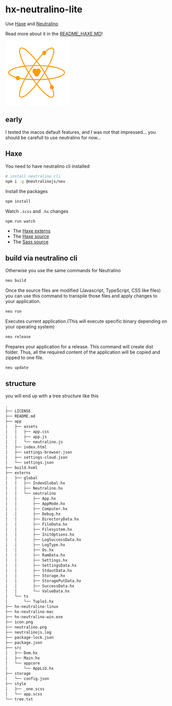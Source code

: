# hx-neutralino-lite

Use [Haxe](http://www.haxe.org) and [Neutralino](https://neutralino.js.org)

Read more about it in the [README_HAXE.MD](README_HAXE.MD)!

![](icon.png)

## early

I tested the macos default features, and I was not that impressed... you should be carefull to use neutralino for now...



## Haxe

You need to have neutralino cli installed

```bash
# install neutralino cli
npm i -g @neutralinojs/neu
```

Install the packages

```bash
npm install
```

Watch `.scss` and `.hx` changes

```
npm run watch
```

- The [Haxe externs](externs/)
- The [Haxe source](src/)
- The [Sass source](style/)

## build via neutralino cli

Otherwise you use the same commands for Neutralino

```bash
neu build
```

Once the source files are modified (Javascript, TypeScript, CSS like files) you can use this command to transpile those files and apply changes to your application.

```bash
neu run
```

Executes current application.(This will execute specific binary depending on your operating system)

```bash
neu release
```

Prepares your application for a release. This command will create dist folder. Thus, all the required content of the application will be copied and zipped to one file.

```bash
neu update
```

## structure

you will end up with a tree structure like this

```
.
├── LICENSE
├── README.md
├── app
│   ├── assets
│   │   ├── app.css
│   │   ├── app.js
│   │   └── neutralino.js
│   ├── index.html
│   ├── settings-browser.json
│   ├── settings-cloud.json
│   └── settings.json
├── build.hxml
├── externs
│   ├── global
│   │   ├── IndexGlobal.hx
│   │   ├── Neutralino.hx
│   │   └── neutralino
│   │       ├── App.hx
│   │       ├── AppMode.hx
│   │       ├── Computer.hx
│   │       ├── Debug.hx
│   │       ├── DirectoryData.hx
│   │       ├── FileData.hx
│   │       ├── Filesystem.hx
│   │       ├── InitOptions.hx
│   │       ├── LogSuccessData.hx
│   │       ├── LogType.hx
│   │       ├── Os.hx
│   │       ├── RamData.hx
│   │       ├── Settings.hx
│   │       ├── SettingsData.hx
│   │       ├── StdoutData.hx
│   │       ├── Storage.hx
│   │       ├── StoragePutData.hx
│   │       ├── SuccessData.hx
│   │       └── ValueData.hx
│   └── ts
│       └── Tuple1.hx
├── hx-neutralino-linux
├── hx-neutralino-mac
├── hx-neutralino-win.exe
├── icon.png
├── neutralino.png
├── neutralinojs.log
├── package-lock.json
├── package.json
├── src
│   ├── Dom.hx
│   ├── Main.hx
│   └── appcore
│       └── AppLib.hx
├── storage
│   └── config.json
├── style
│   ├── _one.scss
│   └── app.scss
└── tree.txt
```
